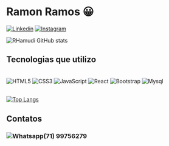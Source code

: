 
# Ramon Ramos 😀

[![Linkedin](https://img.shields.io/badge/LinkedIn-0077B5?style=for-the-badge&logo=linkedin&logoColor=white)](linkedin.com/in/ramon-silva-5b9b78245)
[![Instagram](https://img.shields.io/badge/Instagram-E4405F?style=for-the-badge&logo=instagram&logoColor=white)](https://www.instagram.com/ramonn_rr/)

![RHamudi GitHub stats](https://github-readme-stats.vercel.app/api?username=RHamudi&show_icons=true&theme=dark)

## Tecnologias que utilizo

<div style="display: inline_block"> <br/>
    <img align="center" alt="HTML5" src="https://img.shields.io/badge/HTML5-E34F26?style=for-the-badge&logo=html5&logoColor=white"/>
    <img align="center" alt="CSS3" src="https://img.shields.io/badge/CSS3-1572B6?style=for-the-badge&logo=css3&logoColor=white" />
    <img align="center" alt="JavaScript" src="https://img.shields.io/badge/JavaScript-F7DF1E?style=for-the-badge&logo=javascript&logoColor=black" />
    <img align="center" alt="React" src="https://img.shields.io/badge/React-20232A?style=for-the-badge&logo=react&logoColor=61DAFB" />
    <img align="center" alt="Bootstrap" src="https://img.shields.io/badge/Bootstrap-563D7C?style=for-the-badge&logo=bootstrap&logoColor=white" />
    <img align="center" alt="Mysql" src="https://img.shields.io/badge/MySQL-00000F?style=for-the-badge&logo=mysql&logoColor=white" />
</div><br/>

[![Top Langs](https://github-readme-stats.vercel.app/api/top-langs/?username=RHamudi&layout=demo)](https://github.com/RHamudi/github-readme-stats)

## Contatos

### ![Whatsapp](https://img.shields.io/badge/WhatsApp-25D366?style=for-the-badge&logo=whatsapp&logoColor=white)(71) 99756279
